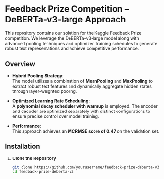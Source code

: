 # Feedback Prize Competition – DeBERTa-v3-large Approach

This repository contains our solution for the Kaggle Feedback Prize competition. We leverage the DeBERTa-v3-large model along with advanced pooling techniques and optimized training schedules to generate robust text representations and achieve competitive performance.

## Overview

- **Hybrid Pooling Strategy**:  
  The model utilizes a combination of **MeanPooling** and **MaxPooling** to extract robust text features and dynamically aggregate hidden states through layer-weighted pooling.

- **Optimized Learning Rate Scheduling**:  
  A **polynomial decay scheduler with warmup** is employed. The encoder and decoder are optimized separately with distinct configurations to ensure precise control over model training.

- **Performance**:  
  This approach achieves an **MCRMSE score of 0.47** on the validation set.

## Installation

1. **Clone the Repository**
   ```bash
   git clone https://github.com/yourusername/feedback-prize-deberta-v3.git
   cd feedback-prize-deberta-v3
